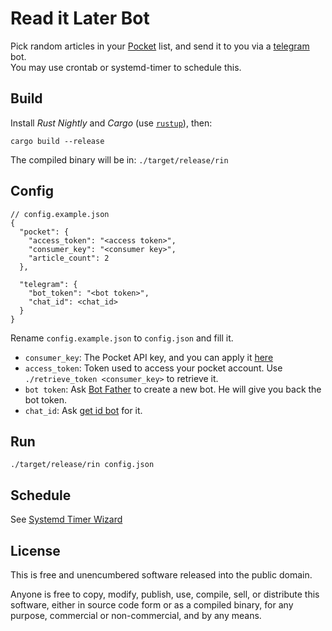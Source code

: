 # Read it Later Bot

Pick random articles in your [Pocket](https://www.getpocket.com) list, and send it to you via a [telegram](https://t.me) bot.  
You may use crontab or systemd-timer to schedule this.


## Build

Install  *Rust Nightly* and *Cargo* (use [`rustup`](https://www.rustup.rs/)), then:

```
cargo build --release
```

The compiled binary will be in: `./target/release/rin`

## Config 

```
// config.example.json
{
  "pocket": {
    "access_token": "<access token>",
    "consumer_key": "<consumer key>",
    "article_count": 2
  },

  "telegram": {
    "bot_token": "<bot token>",
    "chat_id": <chat_id>
  }
}
```

Rename `config.example.json` to `config.json` and fill it.
- `consumer_key`: The Pocket API key, and you can apply it [here](https://getpocket.com/developer/apps/new)
- `access_token`: Token used to access your pocket account. Use `./retrieve_token <consumer_key>` to retrieve it.
- `bot token`: Ask [Bot Father](https://t.me/botfather) to create a new bot. He will give you back the bot token.
- `chat_id`: Ask [get id bot](https://t.me/get_id_bot) for it.

## Run

```
./target/release/rin config.json
```

## Schedule
See [Systemd Timer Wizard](https://github.com/fiveyellowmice/systemd-timer-wizard)

## License

This is free and unencumbered software released into the public domain.

Anyone is free to copy, modify, publish, use, compile, sell, or distribute this software, either in source code form or as a compiled binary, for any purpose, commercial or non-commercial, and by any means.

